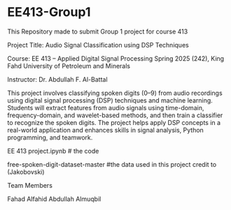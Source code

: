 # EE413-Group1
This Repository made to submit Group 1 project for course 413

Project Title:
Audio Signal Classification using DSP Techniques

Course:
EE 413 – Applied Digital Signal Processing
Spring 2025 (242), King Fahd University of Petroleum and Minerals

Instructor:
Dr. Abdullah F. Al-Battal

This project involves classifying spoken digits (0–9) from audio recordings using digital signal processing (DSP) techniques and machine learning. Students will extract features from audio signals using time-domain, frequency-domain, and wavelet-based methods, and then train a classifier to recognize the spoken digits. The project helps apply DSP concepts in a real-world application and enhances skills in signal analysis, Python programming, and teamwork.


EE 413 project.ipynb   # the code 

free-spoken-digit-dataset-master  #the data used in this project credit to (Jakobovski)


Team Members

Fahad Alfahid
Abdullah Almuqbil
